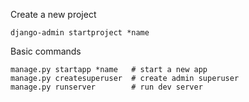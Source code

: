 
Create a new project
```
django-admin startproject *name
```

Basic commands
```
manage.py startapp *name   # start a new app
manage.py createsuperuser  # create admin superuser
manage.py runserver        # run dev server

